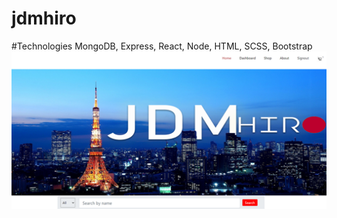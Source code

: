 # jdmhiro
#Technologies
MongoDB, Express, React, Node, HTML, SCSS, Bootstrap
![landing cover](https://github.com/nrodriguez04/jdmhiro/blob/master/landingCover.png)
